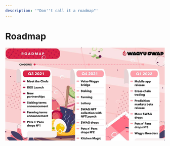 ```yaml
---
description: '"Don''t call it a roadmap"'
---
```


# Roadmap

![Subject to change to adapt to market conditions.](.gitbook/assets/image%20%281%29.png)

